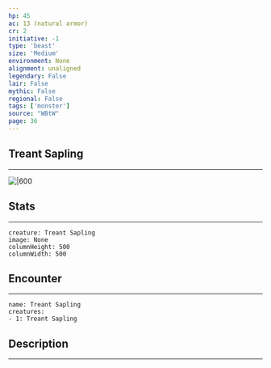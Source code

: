 ```yaml
---
hp: 45
ac: 13 (natural armor)
cr: 2
initiative: -1
type: 'beast'    
size: 'Medium'
environment: None
alignment: unaligned
legendary: False
lair: False
mythic: False
regional: False
tags: ['monster']
source: "WBtW"
page: 36
---
```


## Treant Sapling
---

![|600](D:/Program%20Files/5e.tools/img/bestiary/WBtW/Treant%20Sapling.jpg)

## Stats
---

```statblock
creature: Treant Sapling
image: None
columnHeight: 500
columnWidth: 500
```

## Encounter
---

```encounter-table
name: Treant Sapling
creatures:
- 1: Treant Sapling
```

## Description
---




